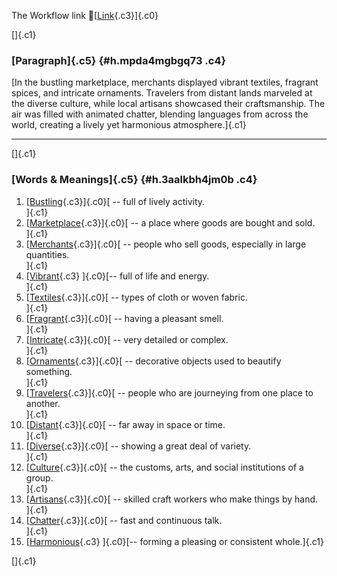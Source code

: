 The Workflow link
👏[[Link](https://www.google.com/url?q=http://www.google.com&sa=D&source=editors&ust=1756543059649099&usg=AOvVaw1z-kJKyhQ48cRf1z_uaoiS){.c3}]{.c0}

[]{.c1}

### [Paragraph]{.c5} {#h.mpda4mgbgq73 .c4}

[In the bustling marketplace, merchants displayed vibrant textiles,
fragrant spices, and intricate ornaments. Travelers from distant lands
marveled at the diverse culture, while local artisans showcased their
craftsmanship. The air was filled with animated chatter, blending
languages from across the world, creating a lively yet harmonious
atmosphere.]{.c1}

------------------------------------------------------------------------

[]{.c1}

### [Words & Meanings]{.c5} {#h.3aalkbh4jm0b .c4}

1.  [[Bustling](https://www.google.com/url?q=http://www.google.com&sa=D&source=editors&ust=1756543059650487&usg=AOvVaw0YB55GOxltSzgLHvxjBM5X){.c3}]{.c0}[ --
    full of lively activity.\
    ]{.c1}
2.  [[Marketplace](https://www.google.com/url?q=http://www.google.com&sa=D&source=editors&ust=1756543059650804&usg=AOvVaw3KTPQkeG9QdLpU6wTaqJiL){.c3}]{.c0}[ --
    a place where goods are bought and sold.\
    ]{.c1}
3.  [[Merchants](https://www.google.com/url?q=http://www.google.com&sa=D&source=editors&ust=1756543059651010&usg=AOvVaw1EpGGOUVRGnmMc9URqz5he){.c3}]{.c0}[ --
    people who sell goods, especially in large quantities.\
    ]{.c1}
4.  [[Vibrant](https://www.google.com/url?q=http://www.google.com&sa=D&source=editors&ust=1756543059651229&usg=AOvVaw2w0RPYCD_ZqH8FTYApON56){.c3}
    ]{.c0}[-- full of life and energy.\
    ]{.c1}
5.  [[Textiles](https://www.google.com/url?q=http://www.google.com&sa=D&source=editors&ust=1756543059651415&usg=AOvVaw1C9pw3vGimalqILdvVWMv8){.c3}]{.c0}[ --
    types of cloth or woven fabric.\
    ]{.c1}
6.  [[Fragrant](https://www.google.com/url?q=http://www.google.com&sa=D&source=editors&ust=1756543059651591&usg=AOvVaw0TB58HNEYO89AWul8gunGF){.c3}]{.c0}[ --
    having a pleasant smell.\
    ]{.c1}
7.  [[Intricate](https://www.google.com/url?q=http://www.google.com&sa=D&source=editors&ust=1756543059651801&usg=AOvVaw0-_N-KG48-i6DFcEYflrJg){.c3}]{.c0}[ --
    very detailed or complex.\
    ]{.c1}
8.  [[Ornaments](https://www.google.com/url?q=http://www.google.com&sa=D&source=editors&ust=1756543059651973&usg=AOvVaw3U9Nl8e73gSgbLylVn3Lg2){.c3}]{.c0}[ --
    decorative objects used to beautify something.\
    ]{.c1}
9.  [[Travelers](https://www.google.com/url?q=http://www.google.com&sa=D&source=editors&ust=1756543059652176&usg=AOvVaw0f3-fS13vLbCYKK8pIdzd_){.c3}]{.c0}[ --
    people who are journeying from one place to another.\
    ]{.c1}
10. [[Distant](https://www.google.com/url?q=http://www.google.com&sa=D&source=editors&ust=1756543059652393&usg=AOvVaw2IlvaMIfk5BIaiQMlmQD0S){.c3}]{.c0}[ --
    far away in space or time.\
    ]{.c1}
11. [[Diverse](https://www.google.com/url?q=http://www.google.com&sa=D&source=editors&ust=1756543059652558&usg=AOvVaw2TtjDeHl0ijFD4itN9h84N){.c3}]{.c0}[ --
    showing a great deal of variety.\
    ]{.c1}
12. [[Culture](https://www.google.com/url?q=http://www.google.com&sa=D&source=editors&ust=1756543059652727&usg=AOvVaw0XHnodfXXI4ftdy3j0jB5U){.c3}]{.c0}[ --
    the customs, arts, and social institutions of a group.\
    ]{.c1}
13. [[Artisans](https://www.google.com/url?q=http://www.google.com&sa=D&source=editors&ust=1756543059652942&usg=AOvVaw1AiaFQ55IwFDbwnprRF1Cy){.c3}]{.c0}[ --
    skilled craft workers who make things by hand.\
    ]{.c1}
14. [[Chatter](https://www.google.com/url?q=http://www.google.com&sa=D&source=editors&ust=1756543059653142&usg=AOvVaw2lQyY7fWWn7Q3amKMs9GiO){.c3}]{.c0}[ --
    fast and continuous talk.\
    ]{.c1}
15. [[Harmonious](https://www.google.com/url?q=http://www.google.com&sa=D&source=editors&ust=1756543059653319&usg=AOvVaw3CkBP6Yol3t1--Mb7_7lJU){.c3}
    ]{.c0}[-- forming a pleasing or consistent whole.]{.c1}

[]{.c1}
